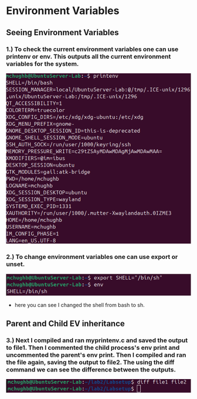 # Environment Variables

## Seeing Environment Variables

### 1.) To check the current environment variables one can use printenv or env. This outputs all the current environment variables for the system.
![printenv](../images/printenv.png)

### 2.) To change environment variables one can use export or unset. 
![export.png](../images/export.png)

- here you can see I changed the shell from bash to sh.

## Parent and Child EV inheritance 

### 3.) Next I compiled and ran myprintenv.c and saved the output to file1. Then I commented the child process's env print and uncommented the parent's env print. Then I compiled and ran the file again, saving the output to file2. The using the diff command we can see the difference between the outputs.
![parent_child.png](../images/parent_child.png)

